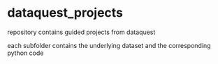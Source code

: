 # dataquest_projects

repository contains guided projects from dataquest

each subfolder contains the underlying dataset and the corresponding python code
